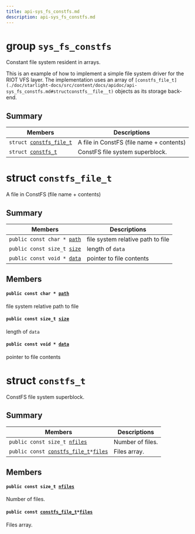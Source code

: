 ```yaml
---
title: api-sys_fs_constfs.md
description: api-sys_fs_constfs.md
---
```

# group `sys_fs_constfs` 

Constant file system resident in arrays.

This is an example of how to implement a simple file system driver for the RIOT VFS layer. The implementation uses an array of `[constfs_file_t](./doc/starlight-docs/src/content/docs/apidoc/api-sys_fs_constfs.md#structconstfs__file__t)` objects as its storage back-end.

## Summary

 Members                        | Descriptions                                
--------------------------------|---------------------------------------------
`struct `[`constfs_file_t`](#structconstfs__file__t) | A file in ConstFS (file name + contents)
`struct `[`constfs_t`](#structconstfs__t) | ConstFS file system superblock.

# struct `constfs_file_t` 

A file in ConstFS (file name + contents)

## Summary

 Members                        | Descriptions                                
--------------------------------|---------------------------------------------
`public const char * `[`path`](#structconstfs__file__t_1a6edcfa68f1a79db62249b3a074f1a153) | file system relative path to file
`public const size_t `[`size`](#structconstfs__file__t_1add5411b496fc42ec9af06a580b3bee9e) | length of `data`
`public const void * `[`data`](#structconstfs__file__t_1a16e1b7533a247a4fb49e2e295947665b) | pointer to file contents

## Members

#### `public const char * `[`path`](#structconstfs__file__t_1a6edcfa68f1a79db62249b3a074f1a153) 

file system relative path to file

#### `public const size_t `[`size`](#structconstfs__file__t_1add5411b496fc42ec9af06a580b3bee9e) 

length of `data`

#### `public const void * `[`data`](#structconstfs__file__t_1a16e1b7533a247a4fb49e2e295947665b) 

pointer to file contents

# struct `constfs_t` 

ConstFS file system superblock.

## Summary

 Members                        | Descriptions                                
--------------------------------|---------------------------------------------
`public const size_t `[`nfiles`](#structconstfs__t_1a5f5d696514406f949adf2a2ea6d3c7ce) | Number of files.
`public const `[`constfs_file_t`](./doc/starlight-docs/src/content/docs/apidoc/api-sys_fs_constfs.md#structconstfs__file__t)` * `[`files`](#structconstfs__t_1ad85440345f84f9a4ba0e1dede1a523c0) | Files array.

## Members

#### `public const size_t `[`nfiles`](#structconstfs__t_1a5f5d696514406f949adf2a2ea6d3c7ce) 

Number of files.

#### `public const `[`constfs_file_t`](./doc/starlight-docs/src/content/docs/apidoc/api-sys_fs_constfs.md#structconstfs__file__t)` * `[`files`](#structconstfs__t_1ad85440345f84f9a4ba0e1dede1a523c0) 

Files array.

